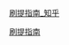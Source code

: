  

[刷提指南_知乎](https://www.zhihu.com/question/280279208)


[刷提指南](https://github.com/azl397985856/leetcode)




